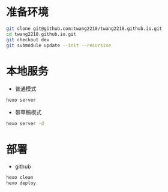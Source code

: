 准备环境
==========

```bash
git clone git@github.com:twang2218/twang2218.github.io.git
cd twang2218.github.io.git
git checkout dev
git submodule update --init --recursive
```

本地服务
=========

- 普通模式

```bash
hexo server
```

- 带草稿模式

```bash
hexo server -d
```

部署
========

- github

```bash
hexo clean
hexo deploy
```